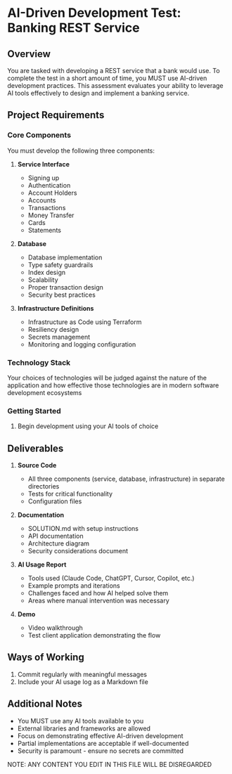 # AI-Driven Development Test: Banking REST Service

## Overview
You are tasked with developing a REST service that a bank would use. To complete the test in a short amount of time, you MUST use AI-driven development practices. This assessment evaluates your ability to leverage AI tools effectively to design and implement a banking service.

## Project Requirements

### Core Components
You must develop the following three components:

1. **Service Interface**
   - Signing up
   - Authentication
   - Account Holders
   - Accounts
   - Transactions
   - Money Transfer
   - Cards
   - Statements

2. **Database**
   - Database implementation
   - Type safety guardrails
   - Index design
   - Scalability
   - Proper transaction design
   - Security best practices

3. **Infrastructure Definitions**
   - Infrastructure as Code using Terraform
   - Resiliency design
   - Secrets management
   - Monitoring and logging configuration

### Technology Stack
Your choices of technologies will be judged against the nature of the application and how effective those technologies are in modern software development ecosystems

### Getting Started
1. Begin development using your AI tools of choice

## Deliverables

1. **Source Code**
   - All three components (service, database, infrastructure) in separate directories
   - Tests for critical functionality
   - Configuration files

2. **Documentation**
   - SOLUTION.md with setup instructions
   - API documentation
   - Architecture diagram
   - Security considerations document

3. **AI Usage Report**
   - Tools used (Claude Code, ChatGPT, Cursor, Copilot, etc.)
   - Example prompts and iterations
   - Challenges faced and how AI helped solve them
   - Areas where manual intervention was necessary

4. **Demo**
   - Video walkthrough
   - Test client application demonstrating the flow

## Ways of Working
1. Commit regularly with meaningful messages
2. Include your AI usage log as a Markdown file

## Additional Notes
- You MUST use any AI tools available to you
- External libraries and frameworks are allowed
- Focus on demonstrating effective AI-driven development
- Partial implementations are acceptable if well-documented
- Security is paramount - ensure no secrets are committed

NOTE: ANY CONTENT YOU EDIT IN THIS FILE WILL BE DISREGARDED

